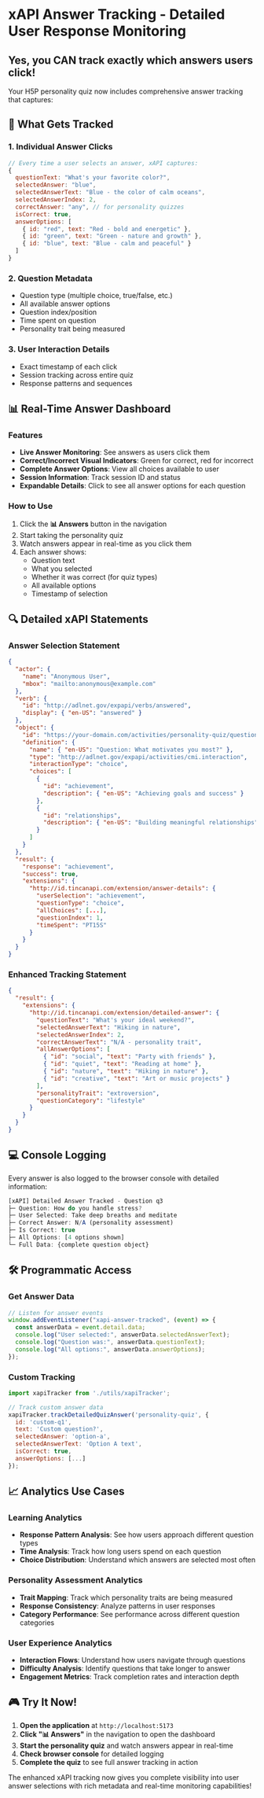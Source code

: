 # xAPI Answer Tracking - Detailed User Response Monitoring

## Yes, you CAN track exactly which answers users click!

Your H5P personality quiz now includes comprehensive answer tracking that captures:

## 🎯 What Gets Tracked

### 1. **Individual Answer Clicks**

```javascript
// Every time a user selects an answer, xAPI captures:
{
  questionText: "What's your favorite color?",
  selectedAnswer: "blue",
  selectedAnswerText: "Blue - the color of calm oceans",
  selectedAnswerIndex: 2,
  correctAnswer: "any", // for personality quizzes
  isCorrect: true,
  answerOptions: [
    { id: "red", text: "Red - bold and energetic" },
    { id: "green", text: "Green - nature and growth" },
    { id: "blue", text: "Blue - calm and peaceful" }
  ]
}
```

### 2. **Question Metadata**

- Question type (multiple choice, true/false, etc.)
- All available answer options
- Question index/position
- Time spent on question
- Personality trait being measured

### 3. **User Interaction Details**

- Exact timestamp of each click
- Session tracking across entire quiz
- Response patterns and sequences

## 📊 Real-Time Answer Dashboard

### Features

- **Live Answer Monitoring**: See answers as users click them
- **Correct/Incorrect Visual Indicators**: Green for correct, red for incorrect
- **Complete Answer Options**: View all choices available to user
- **Session Information**: Track session ID and status
- **Expandable Details**: Click to see all answer options for each question

### How to Use

1. Click the **📊 Answers** button in the navigation
2. Start taking the personality quiz
3. Watch answers appear in real-time as you click them
4. Each answer shows:
   - Question text
   - What you selected
   - Whether it was correct (for quiz types)
   - All available options
   - Timestamp of selection

## 🔍 Detailed xAPI Statements

### Answer Selection Statement

```json
{
  "actor": {
    "name": "Anonymous User",
    "mbox": "mailto:anonymous@example.com"
  },
  "verb": {
    "id": "http://adlnet.gov/expapi/verbs/answered",
    "display": { "en-US": "answered" }
  },
  "object": {
    "id": "https://your-domain.com/activities/personality-quiz/questions/q1",
    "definition": {
      "name": { "en-US": "Question: What motivates you most?" },
      "type": "http://adlnet.gov/expapi/activities/cmi.interaction",
      "interactionType": "choice",
      "choices": [
        {
          "id": "achievement",
          "description": { "en-US": "Achieving goals and success" }
        },
        {
          "id": "relationships",
          "description": { "en-US": "Building meaningful relationships" }
        }
      ]
    }
  },
  "result": {
    "response": "achievement",
    "success": true,
    "extensions": {
      "http://id.tincanapi.com/extension/answer-details": {
        "userSelection": "achievement",
        "questionType": "choice",
        "allChoices": [...],
        "questionIndex": 1,
        "timeSpent": "PT15S"
      }
    }
  }
}
```

### Enhanced Tracking Statement

```json
{
  "result": {
    "extensions": {
      "http://id.tincanapi.com/extension/detailed-answer": {
        "questionText": "What's your ideal weekend?",
        "selectedAnswerText": "Hiking in nature",
        "selectedAnswerIndex": 2,
        "correctAnswerText": "N/A - personality trait",
        "allAnswerOptions": [
          { "id": "social", "text": "Party with friends" },
          { "id": "quiet", "text": "Reading at home" },
          { "id": "nature", "text": "Hiking in nature" },
          { "id": "creative", "text": "Art or music projects" }
        ],
        "personalityTrait": "extroversion",
        "questionCategory": "lifestyle"
      }
    }
  }
}
```

## 💻 Console Logging

Every answer is also logged to the browser console with detailed information:

```javascript
[xAPI] Detailed Answer Tracked - Question q3
├─ Question: How do you handle stress?
├─ User Selected: Take deep breaths and meditate
├─ Correct Answer: N/A (personality assessment)
├─ Is Correct: true
├─ All Options: [4 options shown]
└─ Full Data: {complete question object}
```

## 🛠 Programmatic Access

### Get Answer Data

```javascript
// Listen for answer events
window.addEventListener("xapi-answer-tracked", (event) => {
  const answerData = event.detail.data;
  console.log("User selected:", answerData.selectedAnswerText);
  console.log("Question was:", answerData.questionText);
  console.log("All options:", answerData.answerOptions);
});
```

### Custom Tracking

```javascript
import xapiTracker from './utils/xapiTracker';

// Track custom answer data
xapiTracker.trackDetailedQuizAnswer('personality-quiz', {
  id: 'custom-q1',
  text: 'Custom question?',
  selectedAnswer: 'option-a',
  selectedAnswerText: 'Option A text',
  isCorrect: true,
  answerOptions: [...]
});
```

## 📈 Analytics Use Cases

### Learning Analytics

- **Response Pattern Analysis**: See how users approach different question types
- **Time Analysis**: Track how long users spend on each question
- **Choice Distribution**: Understand which answers are selected most often

### Personality Assessment Analytics

- **Trait Mapping**: Track which personality traits are being measured
- **Response Consistency**: Analyze patterns in user responses
- **Category Performance**: See performance across different question categories

### User Experience Analytics

- **Interaction Flows**: Understand how users navigate through questions
- **Difficulty Analysis**: Identify questions that take longer to answer
- **Engagement Metrics**: Track completion rates and interaction depth

## 🎮 Try It Now!

1. **Open the application** at `http://localhost:5173`
2. **Click "📊 Answers"** in the navigation to open the dashboard
3. **Start the personality quiz** and watch answers appear in real-time
4. **Check browser console** for detailed logging
5. **Complete the quiz** to see full answer tracking in action

The enhanced xAPI tracking now gives you complete visibility into user answer selections with rich metadata and real-time monitoring capabilities!

